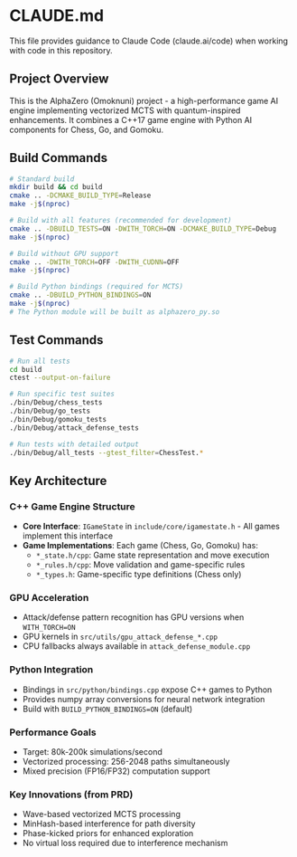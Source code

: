 # CLAUDE.md

This file provides guidance to Claude Code (claude.ai/code) when working with code in this repository.

## Project Overview

This is the AlphaZero (Omoknuni) project - a high-performance game AI engine implementing vectorized MCTS with quantum-inspired enhancements. It combines a C++17 game engine with Python AI components for Chess, Go, and Gomoku.

## Build Commands

```bash
# Standard build
mkdir build && cd build
cmake .. -DCMAKE_BUILD_TYPE=Release
make -j$(nproc)

# Build with all features (recommended for development)
cmake .. -DBUILD_TESTS=ON -DWITH_TORCH=ON -DCMAKE_BUILD_TYPE=Debug
make -j$(nproc)

# Build without GPU support
cmake .. -DWITH_TORCH=OFF -DWITH_CUDNN=OFF
make -j$(nproc)

# Build Python bindings (required for MCTS)
cmake .. -DBUILD_PYTHON_BINDINGS=ON
make -j$(nproc)
# The Python module will be built as alphazero_py.so
```

## Test Commands

```bash
# Run all tests
cd build
ctest --output-on-failure

# Run specific test suites
./bin/Debug/chess_tests
./bin/Debug/go_tests
./bin/Debug/gomoku_tests
./bin/Debug/attack_defense_tests

# Run tests with detailed output
./bin/Debug/all_tests --gtest_filter=ChessTest.*
```

## Key Architecture

### C++ Game Engine Structure
- **Core Interface**: `IGameState` in `include/core/igamestate.h` - All games implement this interface
- **Game Implementations**: Each game (Chess, Go, Gomoku) has:
  - `*_state.h/cpp`: Game state representation and move execution
  - `*_rules.h/cpp`: Move validation and game-specific rules
  - `*_types.h`: Game-specific type definitions (Chess only)

### GPU Acceleration
- Attack/defense pattern recognition has GPU versions when `WITH_TORCH=ON`
- GPU kernels in `src/utils/gpu_attack_defense_*.cpp`
- CPU fallbacks always available in `attack_defense_module.cpp`

### Python Integration
- Bindings in `src/python/bindings.cpp` expose C++ games to Python
- Provides numpy array conversions for neural network integration
- Build with `BUILD_PYTHON_BINDINGS=ON` (default)

### Performance Goals
- Target: 80k-200k simulations/second
- Vectorized processing: 256-2048 paths simultaneously
- Mixed precision (FP16/FP32) computation support

### Key Innovations (from PRD)
- Wave-based vectorized MCTS processing
- MinHash-based interference for path diversity
- Phase-kicked priors for enhanced exploration
- No virtual loss required due to interference mechanism